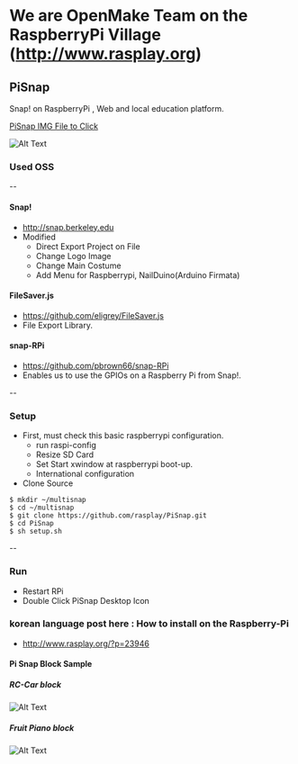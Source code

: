 # We are OpenMake Team on the RaspberryPi Village (http://www.rasplay.org)

## PiSnap
Snap! on RaspberryPi , Web and local education platform.

[PiSnap IMG File to Click](http://downloads.rasplay.org/pisnap/PiSnap_beta.tar.gz)

![Alt Text](http://i2.wp.com/www.rasplay.org/wp-content/uploads/Pisnap_3.png?resize=768%2C432)

### Used OSS
--

#### Snap!
* http://snap.berkeley.edu
* Modified
    * Direct Export Project on File
    * Change Logo Image
    * Change Main Costume
    * Add Menu for Raspberrypi, NailDuino(Arduino Firmata)
    
#### FileSaver.js
* https://github.com/eligrey/FileSaver.js
* File Export Library.

#### snap-RPi
* https://github.com/pbrown66/snap-RPi
* Enables us to use the GPIOs on a Raspberry Pi from Snap!.

--

### Setup
* First, must check this basic raspberrypi configuration.
    * run raspi-config
    * Resize SD Card
    * Set Start xwindow at raspberrypi boot-up.
    * International configuration
* Clone Source
```
$ mkdir ~/multisnap
$ cd ~/multisnap
$ git clone https://github.com/rasplay/PiSnap.git
$ cd PiSnap
$ sh setup.sh
```

--

### Run
* Restart RPi
* Double Click PiSnap Desktop Icon
 
### korean language post here : How to install on the Raspberry-Pi
* http://www.rasplay.org/?p=23946

#### Pi Snap Block Sample 

##### RC-Car block

![Alt Text](https://github.com/rasplay/PiSnap/blob/master/image/PiSnap_RCCar.png) 

##### Fruit Piano block

![Alt Text](https://github.com/rasplay/PiSnap/blob/master/image/pi_piano_final.png)
